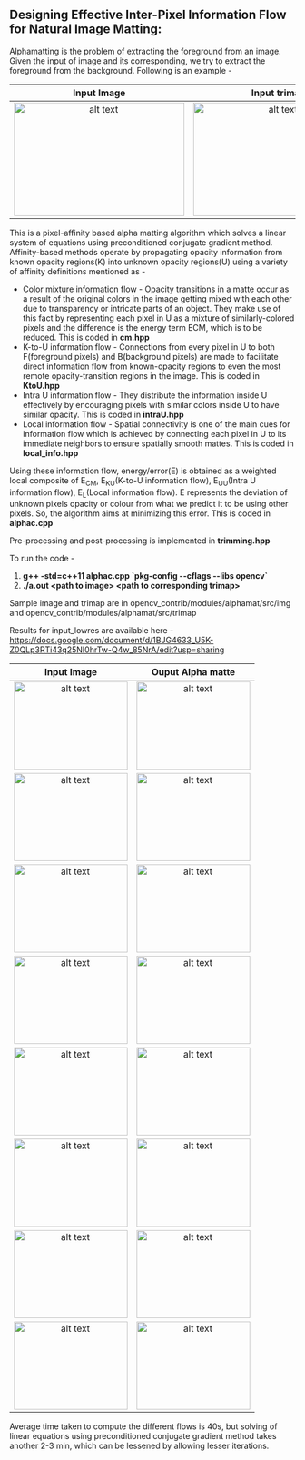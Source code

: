 ## Designing Effective Inter-Pixel Information Flow for Natural Image Matting:
Alphamatting is the problem of extracting the foreground from an image. Given the input of image and its corresponding, we try to extract the foreground from the background. Following is an example - 

Input Image                | Input trimap              | Ouput Alpha matte  
:-------------------------:|:-------------------------:|:-------------------------:
<img src="https://github.com/muskaankularia/opencv_contrib/blob/alphamatting/modules/alphamat/img/net.png" alt="alt text" width="300" height="200"> | <img src="https://github.com/muskaankularia/opencv_contrib/blob/alphamatting/modules/alphamat/trimap/net.png" alt="alt text" width="300" height="200"> | <img src="https://github.com/muskaankularia/opencv_contrib/blob/alphamatting/modules/alphamat/Result/result_net.png" alt="alt text" width="300" height="200">


This is a pixel-affinity based alpha matting algorithm which solves a linear system of equations using preconditioned conjugate gradient method. Affinity-based methods operate by propagating opacity information from known opacity regions(K) into unknown opacity regions(U) using a variety of affinity definitions mentioned as -
* Color mixture information flow - Opacity transitions in a matte occur as a result of the original colors in the image getting mixed with each other due to transparency or intricate parts of an object. They make use of this fact by representing each pixel in U as a mixture of similarly-colored pixels and the difference is the energy term ECM,  which is to be reduced. This is coded in **cm.hpp**
* K-to-U information flow - Connections from every pixel in U to both F(foreground pixels) and B(background pixels) are made to facilitate direct information flow from known-opacity regions to even the most remote opacity-transition regions in the image. This is coded in **KtoU.hpp**
* Intra U information flow - They distribute the information inside U effectively by encouraging pixels with similar colors inside U to have similar opacity. This is coded in **intraU.hpp**
* Local information flow - Spatial connectivity is one of the main cues for information flow which is achieved by connecting each pixel in U to its immediate neighbors to ensure spatially smooth mattes. This is coded in **local_info.hpp**

Using these information flow, energy/error(E) is obtained as a weighted local composite of E<sub>CM</sub>, E<sub>KU</sub>(K-to-U information flow), E<sub>UU</sub>(Intra U information flow), E<sub>L</sub>(Local information flow).
E represents the deviation of unknown pixels opacity or colour from what we predict it to be using other pixels. So, the algorithm aims at minimizing this error. This is coded in **alphac.cpp**

Pre-processing and post-processing is implemented in **trimming.hpp**

To run the code -
1. **g++ -std=c++11 alphac.cpp \`pkg-config --cflags --libs opencv\`**
1. **./a.out \<path to image> \<path to corresponding trimap>**

Sample image and trimap are in opencv_contrib/modules/alphamat/src/img and opencv_contrib/modules/alphamat/src/trimap

Results for input_lowres are available here -
https://docs.google.com/document/d/1BJG4633_U5K-Z0QLp3RTi43q25NI0hrTw-Q4w_85NrA/edit?usp=sharing

Input Image             | Ouput Alpha matte 
:-------------------------:|:-------------------------:
<img src="https://github.com/muskaankularia/opencv_contrib/blob/alphamatting/modules/alphamat/img/net.png" alt="alt text" width="200" height="155">  |  <img src="https://github.com/muskaankularia/opencv_contrib/blob/alphamatting/modules/alphamat/Result/result_net.png" alt="alt text" width="200" height="155">
<img src="https://github.com/muskaankularia/opencv_contrib/blob/alphamatting/modules/alphamat/img/doll.png" alt="alt text" width="200" height="155">  |  <img src="https://github.com/muskaankularia/opencv_contrib/blob/alphamatting/modules/alphamat/Result/result_doll.png" alt="alt text" width="200" height="155">
<img src="https://github.com/muskaankularia/opencv_contrib/blob/alphamatting/modules/alphamat/img/donkey.png" alt="alt text" width="200" height="155">  |  <img src="https://github.com/muskaankularia/opencv_contrib/blob/alphamatting/modules/alphamat/Result/result_donkey.png" alt="alt text" width="200" height="155">
<img src="https://github.com/muskaankularia/opencv_contrib/blob/alphamatting/modules/alphamat/img/elephant.png" alt="alt text" width="200" height="155">  |  <img src="https://github.com/muskaankularia/opencv_contrib/blob/alphamatting/modules/alphamat/Result/result_elephant.png" alt="alt text" width="200" height="155">
<img src="https://github.com/muskaankularia/opencv_contrib/blob/alphamatting/modules/alphamat/img/pineapple.png" alt="alt text" width="200" height="155">  |  <img src="https://github.com/muskaankularia/opencv_contrib/blob/alphamatting/modules/alphamat/Result/result_pineapple.png" alt="alt text" width="200" height="155">
<img src="https://github.com/muskaankularia/opencv_contrib/blob/alphamatting/modules/alphamat/img/plant.png" alt="alt text" width="200" height="155">  |  <img src="https://github.com/muskaankularia/opencv_contrib/blob/alphamatting/modules/alphamat/Result/result_plant.png" alt="alt text" width="200" height="155">
<img src="https://github.com/muskaankularia/opencv_contrib/blob/alphamatting/modules/alphamat/img/plasticbag.png" alt="alt text" width="200" height="155">  |  <img src="https://github.com/muskaankularia/opencv_contrib/blob/alphamatting/modules/alphamat/Result/result_plasticbag.png" alt="alt text" width="200" height="155">
<img src="https://github.com/muskaankularia/opencv_contrib/blob/alphamatting/modules/alphamat/img/troll.png" alt="alt text" width="200" height="155">  |  <img src="https://github.com/muskaankularia/opencv_contrib/blob/alphamatting/modules/alphamat/Result/result_troll.png" alt="alt text" width="200" height="155">


Average time taken to compute the different flows is 40s, but solving of linear equations using preconditioned conjugate gradient method takes another 2-3 min, which can be lessened by allowing lesser iterations.
